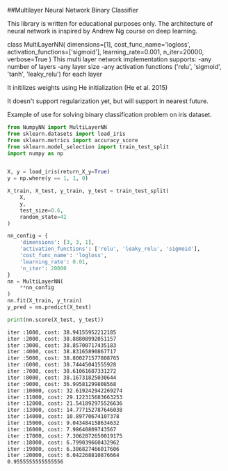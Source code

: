 ##Multilayer Neural Network Binary Classifier

This library is written for educational purposes only.
The architecture of neural network is inspired by Andrew Ng course on deep learning.

class MultiLayerNN(
    dimensions=[1],
    cost_func_name='logloss',
    activation_functions=['sigmoid'],
    learning_rate=0.001,
    n_iter=20000,
    verbose=True 
)
This multi layer network implementation supports:
-any number of layers
-any layer size
-any activation functions ('relu', 'sigmoid', 'tanh', 'leaky_relu') for each layer

It initilizes weights using He initialization (He et al. 2015)

It doesn't support regularization yet, but  will support in nearest future.

Example of use for solving binary classification problem on iris dataset.

```python
from NumpyNN import MultiLayerNN
from sklearn.datasets import load_iris
from sklearn.metrics import accuracy_score
from sklearn.model_selection import train_test_split
import numpy as np


X, y = load_iris(return_X_y=True)
y = np.where(y == 1, 1, 0)

X_train, X_test, y_train, y_test = train_test_split(
    X,
    y,
    test_size=0.6,
    random_state=42
)

nn_config = {
    'dimensions': [3, 3, 1],
    'activation_functions': ['relu', 'leaky_relu', 'sigmoid'],
    'cost_func_name': 'logloss',
    'learning_rate': 0.01,
    'n_iter': 20000
}
nn = MultiLayerNN(
    **nn_config
)
nn.fit(X_train, y_train)
y_pred = nn.predict(X_test)

print(nn.score(X_test, y_test))
```
```bash
iter :1000, cost: 38.94155952212185
iter :2000, cost: 38.88808992051157
iter :3000, cost: 38.85700717435183
iter :4000, cost: 38.83165890867717
iter :5000, cost: 38.800271577808765
iter :6000, cost: 38.74445041555928
iter :7000, cost: 38.61061687331272
iter :8000, cost: 38.16731825030644
iter :9000, cost: 36.99581299808568
iter :10000, cost: 32.619242942269274
iter :11000, cost: 29.122315683663253
iter :12000, cost: 21.541892975526636
iter :13000, cost: 14.777152787646038
iter :14000, cost: 10.89770674107378
iter :15000, cost: 9.043484158634632
iter :16000, cost: 7.98640809743567
iter :17000, cost: 7.3062872650019175
iter :18000, cost: 6.799039660432962
iter :19000, cost: 6.386827466017606
iter :20000, cost: 6.042268810876664
0.9555555555555556
```